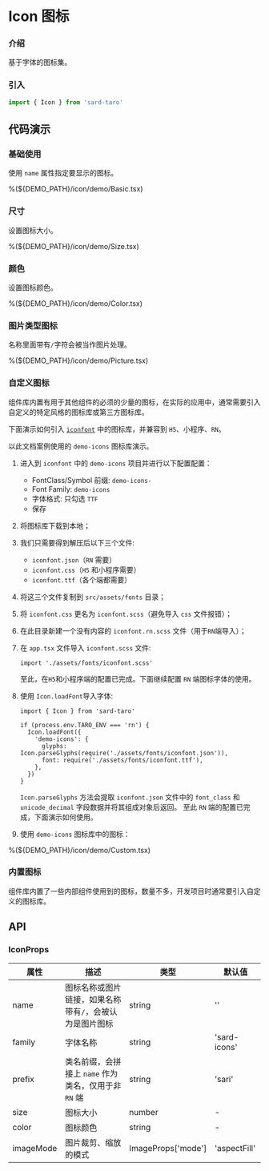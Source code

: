 # Icon 图标

### 介绍

基于字体的图标集。

### 引入

```ts
import { Icon } from 'sard-taro'
```

## 代码演示

### 基础使用

使用 `name` 属性指定要显示的图标。

%(${DEMO_PATH}/icon/demo/Basic.tsx)

### 尺寸

设置图标大小。

%(${DEMO_PATH}/icon/demo/Size.tsx)

### 颜色

设置图标颜色。

%(${DEMO_PATH}/icon/demo/Color.tsx)

### 图片类型图标

名称里面带有`/`字符会被当作图片处理。

%(${DEMO_PATH}/icon/demo/Picture.tsx)

### 自定义图标

组件库内置有用于其他组件的必须的少量的图标，在实际的应用中，通常需要引入自定义的特定风格的图标库或第三方图标库。

下面演示如何引入 <a href="https://www.iconfont.cn/" target="_blank">`iconfont`</a> 中的图标库，并兼容到 `H5`、小程序、`RN`。

以此文档案例使用的 `demo-icons` 图标库演示。

1. 进入到 `iconfont` 中的 `demo-icons` 项目并进行以下配置配置：

   - FontClass/Symbol 前缀: `demo-icons-`
   - Font Family: `demo-icons`
   - 字体格式: 只勾选 `TTF`
   - 保存

2. 将图标库下载到本地；
3. 我们只需要得到解压后以下三个文件:

   - `iconfont.json`（`RN` 需要）
   - `iconfont.css`（`H5` 和小程序需要）
   - `iconfont.ttf`（各个端都需要）

4. 将这三个文件复制到 `src/assets/fonts` 目录；
5. 将 `iconfont.css` 更名为 `iconfont.scss`（避免导入 `css` 文件报错）；
6. 在此目录新建一个没有内容的 `iconfont.rn.scss` 文件（用于`RN`端导入）；
7. 在 `app.tsx` 文件导入 `iconfont.scss` 文件:

   ```tsx
   import './assets/fonts/iconfont.scss'
   ```

   至此，在`H5`和小程序端的配置已完成。下面继续配置 `RN` 端图标字体的使用。

8. 使用 `Icon.loadFont`导入字体:

   ```tsx
   import { Icon } from 'sard-taro'

   if (process.env.TARO_ENV === 'rn') {
     Icon.loadFont({
       'demo-icons': {
         glyphs: Icon.parseGlyphs(require('./assets/fonts/iconfont.json')),
         font: require('./assets/fonts/iconfont.ttf'),
       },
     })
   }
   ```

   `Icon.parseGlyphs` 方法会提取 `iconfont.json` 文件中的 `font_class` 和 `unicode_decimal` 字段数据并将其组成对象后返回。
   至此 `RN` 端的配置已完成，下面演示如何使用。

9. 使用 `demo-icons` 图标库中的图标：

%(${DEMO_PATH}/icon/demo/Custom.tsx)

### 内置图标

组件库内置了一些内部组件使用到的图标，数量不多，开发项目时通常要引入自定义的图标库。

## API

### IconProps

| 属性      | 描述                                                    | 类型               | 默认值       |
| --------- | ------------------------------------------------------- | ------------------ | ------------ |
| name      | 图标名称或图片链接，如果名称带有`/`，会被认为是图片图标 | string             | ''           |
| family    | 字体名称                                                | string             | 'sard-icons' |
| prefix    | 类名前缀，会拼接上 `name` 作为类名，仅用于非 `RN` 端    | string             | 'sari'       |
| size      | 图标大小                                                | number             | -            |
| color     | 图标颜色                                                | string             | -            |
| imageMode | 图片裁剪、缩放的模式                                    | ImageProps['mode'] | 'aspectFill' |
